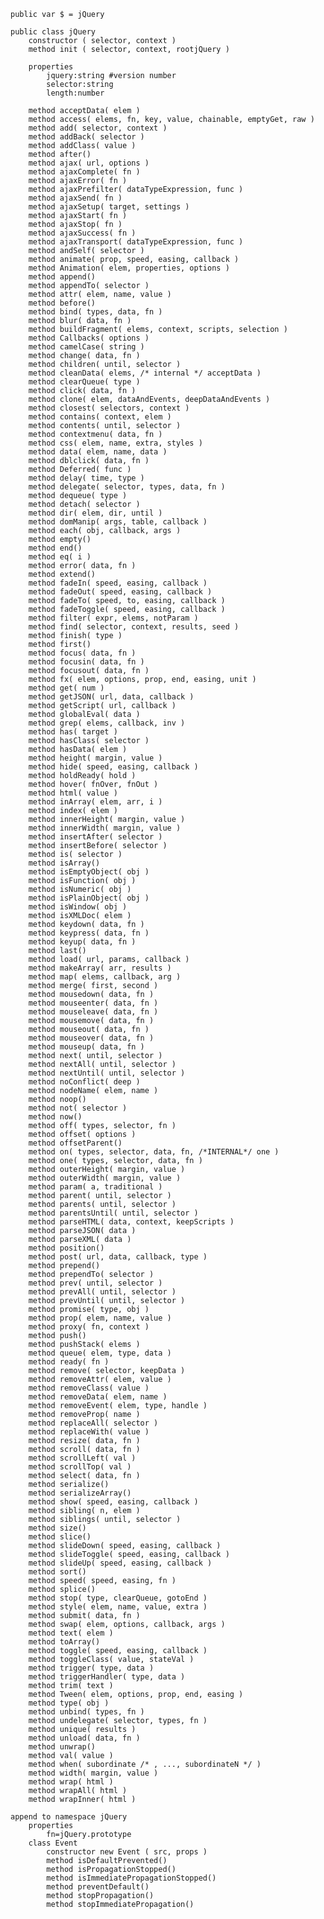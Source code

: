 
    public var $ = jQuery

    public class jQuery 
        constructor ( selector, context ) 
        method init ( selector, context, rootjQuery ) 
        
        properties
            jquery:string #version number
            selector:string
            length:number

        method acceptData( elem ) 
        method access( elems, fn, key, value, chainable, emptyGet, raw ) 
        method add( selector, context ) 
        method addBack( selector ) 
        method addClass( value ) 
        method after() 
        method ajax( url, options ) 
        method ajaxComplete( fn )
        method ajaxError( fn )
        method ajaxPrefilter( dataTypeExpression, func ) 
        method ajaxSend( fn )
        method ajaxSetup( target, settings ) 
        method ajaxStart( fn )
        method ajaxStop( fn )
        method ajaxSuccess( fn )
        method ajaxTransport( dataTypeExpression, func ) 
        method andSelf( selector ) 
        method animate( prop, speed, easing, callback ) 
        method Animation( elem, properties, options ) 
        method append() 
        method appendTo( selector ) 
        method attr( elem, name, value ) 
        method before() 
        method bind( types, data, fn ) 
        method blur( data, fn ) 
        method buildFragment( elems, context, scripts, selection ) 
        method Callbacks( options ) 
        method camelCase( string ) 
        method change( data, fn ) 
        method children( until, selector ) 
        method cleanData( elems, /* internal */ acceptData ) 
        method clearQueue( type ) 
        method click( data, fn ) 
        method clone( elem, dataAndEvents, deepDataAndEvents ) 
        method closest( selectors, context ) 
        method contains( context, elem ) 
        method contents( until, selector ) 
        method contextmenu( data, fn ) 
        method css( elem, name, extra, styles ) 
        method data( elem, name, data ) 
        method dblclick( data, fn ) 
        method Deferred( func ) 
        method delay( time, type ) 
        method delegate( selector, types, data, fn ) 
        method dequeue( type ) 
        method detach( selector ) 
        method dir( elem, dir, until ) 
        method domManip( args, table, callback ) 
        method each( obj, callback, args ) 
        method empty() 
        method end() 
        method eq( i ) 
        method error( data, fn ) 
        method extend() 
        method fadeIn( speed, easing, callback ) 
        method fadeOut( speed, easing, callback ) 
        method fadeTo( speed, to, easing, callback ) 
        method fadeToggle( speed, easing, callback ) 
        method filter( expr, elems, notParam ) 
        method find( selector, context, results, seed ) 
        method finish( type ) 
        method first() 
        method focus( data, fn ) 
        method focusin( data, fn ) 
        method focusout( data, fn ) 
        method fx( elem, options, prop, end, easing, unit ) 
        method get( num ) 
        method getJSON( url, data, callback ) 
        method getScript( url, callback ) 
        method globalEval( data ) 
        method grep( elems, callback, inv ) 
        method has( target ) 
        method hasClass( selector ) 
        method hasData( elem ) 
        method height( margin, value ) 
        method hide( speed, easing, callback ) 
        method holdReady( hold ) 
        method hover( fnOver, fnOut ) 
        method html( value ) 
        method inArray( elem, arr, i ) 
        method index( elem ) 
        method innerHeight( margin, value ) 
        method innerWidth( margin, value ) 
        method insertAfter( selector ) 
        method insertBefore( selector ) 
        method is( selector ) 
        method isArray() 
        method isEmptyObject( obj ) 
        method isFunction( obj ) 
        method isNumeric( obj ) 
        method isPlainObject( obj ) 
        method isWindow( obj ) 
        method isXMLDoc( elem ) 
        method keydown( data, fn ) 
        method keypress( data, fn ) 
        method keyup( data, fn ) 
        method last() 
        method load( url, params, callback ) 
        method makeArray( arr, results ) 
        method map( elems, callback, arg ) 
        method merge( first, second ) 
        method mousedown( data, fn ) 
        method mouseenter( data, fn ) 
        method mouseleave( data, fn ) 
        method mousemove( data, fn ) 
        method mouseout( data, fn ) 
        method mouseover( data, fn ) 
        method mouseup( data, fn ) 
        method next( until, selector ) 
        method nextAll( until, selector ) 
        method nextUntil( until, selector ) 
        method noConflict( deep ) 
        method nodeName( elem, name ) 
        method noop() 
        method not( selector ) 
        method now() 
        method off( types, selector, fn ) 
        method offset( options ) 
        method offsetParent() 
        method on( types, selector, data, fn, /*INTERNAL*/ one ) 
        method one( types, selector, data, fn ) 
        method outerHeight( margin, value ) 
        method outerWidth( margin, value ) 
        method param( a, traditional ) 
        method parent( until, selector ) 
        method parents( until, selector ) 
        method parentsUntil( until, selector ) 
        method parseHTML( data, context, keepScripts ) 
        method parseJSON( data ) 
        method parseXML( data ) 
        method position() 
        method post( url, data, callback, type ) 
        method prepend() 
        method prependTo( selector ) 
        method prev( until, selector ) 
        method prevAll( until, selector ) 
        method prevUntil( until, selector ) 
        method promise( type, obj ) 
        method prop( elem, name, value ) 
        method proxy( fn, context ) 
        method push() 
        method pushStack( elems ) 
        method queue( elem, type, data ) 
        method ready( fn ) 
        method remove( selector, keepData ) 
        method removeAttr( elem, value ) 
        method removeClass( value ) 
        method removeData( elem, name ) 
        method removeEvent( elem, type, handle ) 
        method removeProp( name ) 
        method replaceAll( selector ) 
        method replaceWith( value ) 
        method resize( data, fn ) 
        method scroll( data, fn ) 
        method scrollLeft( val ) 
        method scrollTop( val ) 
        method select( data, fn ) 
        method serialize() 
        method serializeArray() 
        method show( speed, easing, callback ) 
        method sibling( n, elem ) 
        method siblings( until, selector ) 
        method size() 
        method slice() 
        method slideDown( speed, easing, callback ) 
        method slideToggle( speed, easing, callback ) 
        method slideUp( speed, easing, callback ) 
        method sort() 
        method speed( speed, easing, fn ) 
        method splice() 
        method stop( type, clearQueue, gotoEnd ) 
        method style( elem, name, value, extra ) 
        method submit( data, fn ) 
        method swap( elem, options, callback, args ) 
        method text( elem ) 
        method toArray() 
        method toggle( speed, easing, callback ) 
        method toggleClass( value, stateVal ) 
        method trigger( type, data ) 
        method triggerHandler( type, data ) 
        method trim( text ) 
        method Tween( elem, options, prop, end, easing ) 
        method type( obj ) 
        method unbind( types, fn ) 
        method undelegate( selector, types, fn ) 
        method unique( results ) 
        method unload( data, fn ) 
        method unwrap() 
        method val( value ) 
        method when( subordinate /* , ..., subordinateN */ ) 
        method width( margin, value ) 
        method wrap( html ) 
        method wrapAll( html ) 
        method wrapInner( html ) 

    append to namespace jQuery
        properties 
            fn=jQuery.prototype
        class Event
            constructor new Event ( src, props ) 
            method isDefaultPrevented() 
            method isPropagationStopped() 
            method isImmediatePropagationStopped() 
            method preventDefault() 
            method stopPropagation() 
            method stopImmediatePropagation() 


